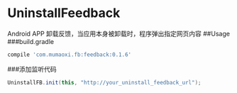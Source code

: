 # UninstallFeedback
Android APP 卸载反馈，当应用本身被卸载时，程序弹出指定网页内容
##Usage
###build.gradle
```groovy
compile 'com.mumaoxi.fb:feedback:0.1.6'
```
###添加监听代码
```java
UninstallFB.init(this, "http://your_uninstall_feedback_url");
```
